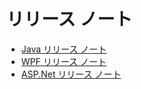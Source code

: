 # **リリース ノート**

- [Java リリース ノート](https://github.com/RevealBi/sdk-samples-java/blob/main/CHANGELOG.md)
- [WPF リリース ノート](https://help.revealbi.io/en/wpf/release-notes.html)
- [ASP.Net リリース ノート](https://help.revealbi.io/en/web/release-notes.html)
